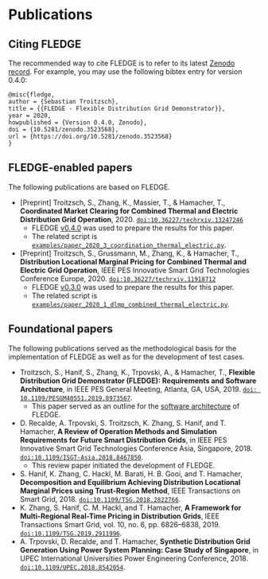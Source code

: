 # Publications

## Citing FLEDGE

The recommended way to cite FLEDGE is to refer to its latest [Zenodo record](https://doi.org/10.5281/zenodo.3523568). For example, you may use the following bibtex entry for version 0.4.0:

```
@misc{fledge,
author = {Sebastian Troitzsch},
title = {{FLEDGE - Flexible Distribution Grid Demonstrator}},
year = 2020,
howpublished = {Version 0.4.0, Zenodo},
doi = {10.5281/zenodo.3523568},
url = {https://doi.org/10.5281/zenodo.3523568}
}
```

## FLEDGE-enabled papers

The following publications are based on FLEDGE.

- [Preprint] Troitzsch, S., Zhang, K., Massier, T., & Hamacher, T., **Coordinated Market Clearing for Combined Thermal and Electric Distribution Grid Operation**, 2020. [`doi:10.36227/techrxiv.13247246`](https://doi.org/10.36227/techrxiv.13247246)
    - FLEDGE [v0.4.0](https://github.com/TUMCREATE-ESTL/fledge/releases/tag/v0.4.0) was used to prepare the results for this paper.
    - The related script is [`examples/paper_2020_3_coordination_thermal_electric.py`](https://github.com/TUMCREATE-ESTL/fledge/blob/v0.4.0/examples/paper_2020_3_coordination_thermal_electric.py).
- [Preprint] Troitzsch, S., Grussmann, M., Zhang, K., & Hamacher, T., **Distribution Locational Marginal Pricing for Combined Thermal and Electric Grid Operation**, IEEE PES Innovative Smart Grid Technologies Conference Europe, 2020. [`doi:10.36227/techrxiv.11918712`](https://doi.org/10.36227/techrxiv.11918712)
    - FLEDGE [v0.3.0](https://github.com/TUMCREATE-ESTL/fledge/releases/tag/v0.3.0) was used to prepare the results for this paper.
    - The related script is [`examples/paper_2020_1_dlmp_combined_thermal_electric.py`](https://github.com/TUMCREATE-ESTL/fledge/blob/v0.3.0/examples/paper_2020_dlmp_combined_thermal_electric.py).

## Foundational papers

The following publications served as the methodological basis for the implementation of FLEDGE as well as for the development of test cases.

- Troitzsch, S., Hanif, S., Zhang, K., Trpovski, A., & Hamacher, T., **Flexible Distribution Grid Demonstrator (FLEDGE): Requirements and Software Architecture**, in IEEE PES General Meeting, Atlanta, GA, USA, 2019. [`doi: 10.1109/PESGM40551.2019.8973567`](https://doi.org/10.1109/PESGM40551.2019.8973567).
    - This paper served as an outline for the [software architecture](architecture.md) of FLEDGE.
- D. Recalde, A. Trpovski, S. Troitzsch, K. Zhang, S. Hanif, and T. Hamacher, **A Review of Operation Methods and Simulation Requirements for Future Smart Distribution Grids**, in IEEE PES Innovative Smart Grid Technologies Conference Asia, Singapore, 2018. [`doi:10.1109/ISGT-Asia.2018.8467850`](https://doi.org/10.1109/ISGT-Asia.2018.8467850).
    - This review paper initiated the development of FLEDGE.
- S. Hanif, K. Zhang, C. Hackl, M. Barati, H. B. Gooi, and T. Hamacher, **Decomposition and Equilibrium Achieving Distribution Locational Marginal Prices using Trust-Region Method**, IEEE Transactions on Smart Grid, 2018. [`doi:10.1109/TSG.2018.2822766`](https://doi.org/10.1109/TSG.2018.2822766).
- K. Zhang, S. Hanif, C. M. Hackl, and T. Hamacher, **A Framework for Multi-Regional Real-Time Pricing in Distribution Grids**, IEEE Transactions Smart Grid, vol. 10, no. 6, pp. 6826–6838, 2019. [`doi:10.1109/TSG.2019.2911996`](https://doi.org/10.1109/TSG.2019.2911996).
- A. Trpovski, D. Recalde, and T. Hamacher, **Synthetic Distribution Grid Generation Using Power System Planning: Case Study of Singapore**, in UPEC International Universities Power Engineering Conference, 2018. [`doi:10.1109/UPEC.2018.8542054`](https://doi.org/10.1109/UPEC.2018.8542054).